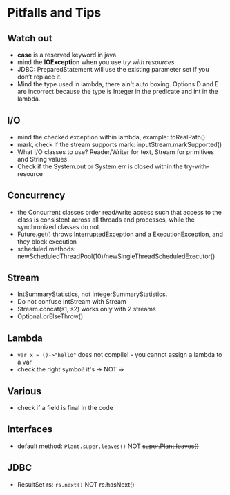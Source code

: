# Pitfalls and Tips
## Watch out
- **case** is a reserved keyword in java
- mind the **IOException** when you use t*ry with resources*
- JDBC: PreparedStatement will use the existing parameter set if you don’t replace it.
- Mind the type used in lambda, there ain't auto boxing. Options D and E are incorrect because the type is Integer in the predicate and int in the lambda.

## I/O
- mind the checked exception within lambda, example: toRealPath()
- mark, check if the stream supports mark: inputStream.markSupported()
- What I/O classes to use? Reader/Writer for text, Stream for primitives and String values
- Check if the System.out or System.err is closed within the try-with-resource

## Concurrency
- the Concurrent classes order read/write access such that access to the class is consistent 
across all threads and processes, while the synchronized classes do not. 
- Future.get() throws  InterruptedException and a  ExecutionException, and they block execution 
- scheduled methods: newScheduledThreadPool(10)/newSingleThreadScheduledExecutor()

## Stream
-  IntSummaryStatistics, not IntegerSummaryStatistics. 
-  Do not confuse IntStream with Stream<Integer>
- Stream.concat(s1, s2) works only with 2 streams
- Optional.orElseThrow()
## Lambda
- `var x = ()->"hello"` does not compile! - you cannot assign a lambda to a var
- check the right symbol! it's -> NOT =>

## Various
- check if a field is final in the code

## Interfaces
- default method: `Plant.super.leaves()` NOT ~~super.Plant.leaves()~~

## JDBC
- ResultSet rs: `rs.next()` NOT ~~rs.hasNext()~~